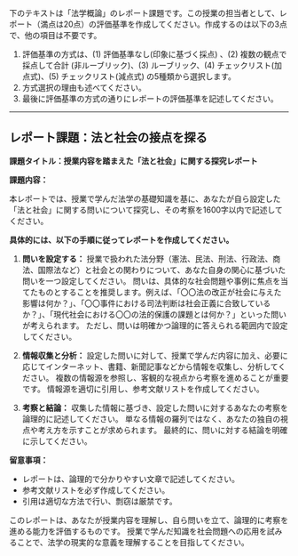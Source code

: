 下のテキストは「法学概論」のレポート課題です。この授業の担当者として、レポート（満点は20点）の評価基準を作成してください。作成するのは以下の3点で、他の項目は不要です。

1. 評価基準の方式は、(1) 評価基準なし(印象に基づく採点) 、(2) 複数の観点で採点して合計  (非ルーブリック)、(3) ルーブリック、(4) チェックリスト(加点式)、(5) チェックリスト(減点式) の5種類から選択します。
2. 方式選択の理由も述べてください。
3. 最後に評価基準の方式の通りにレポートの評価基準を記述してください。

---------------------------------------
## レポート課題：法と社会の接点を探る

**課題タイトル：授業内容を踏まえた「法と社会」に関する探究レポート**

**課題内容：**

本レポートでは、授業で学んだ法学の基礎知識を基に、あなたが自ら設定した「法と社会」に関する問いについて探究し、その考察を1600字以内で記述してください。

**具体的には、以下の手順に従ってレポートを作成してください。**

1. **問いを設定する：**  授業で扱われた法分野（憲法、民法、刑法、行政法、商法、国際法など）と社会との関わりについて、あなた自身の関心に基づいた問いを一つ設定してください。  問いは、具体的な社会問題や事例に焦点を当てたものとすることを推奨します。例えば、「〇〇法の改正が社会に与えた影響は何か？」、「〇〇事件における司法判断は社会正義に合致しているか？」、「現代社会における〇〇の法的保護の課題とは何か？」といった問いが考えられます。  ただし、問いは明確かつ論理的に答えられる範囲内で設定してください。

2. **情報収集と分析：** 設定した問いに対して、授業で学んだ内容に加え、必要に応じてインターネット、書籍、新聞記事などから情報を収集し、分析してください。  複数の情報源を参照し、客観的な視点から考察を進めることが重要です。  情報源を適切に引用し、参考文献リストを作成してください。

3. **考察と結論：** 収集した情報に基づき、設定した問いに対するあなたの考察を論理的に記述してください。  単なる情報の羅列ではなく、あなたの独自の視点や考え方を示すことが求められます。  最終的に、問いに対する結論を明確に示してください。

**留意事項：**

* レポートは、論理的で分かりやすい文章で記述してください。
* 参考文献リストを必ず作成してください。
* 引用は適切な方法で行い、剽窃は厳禁です。


このレポートは、あなたが授業内容を理解し、自ら問いを立て、論理的に考察を進める能力を評価するものです。  授業で学んだ知識を社会問題への応用を試みることで、法学の現実的な意義を理解することを目指してください。
